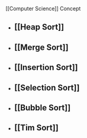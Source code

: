 [[Computer Science]] Concept

- ## [[Heap Sort]]
- ## [[Merge Sort]]
- ## [[Insertion Sort]]
- ## [[Selection Sort]]
- ## [[Bubble Sort]]
- ## [[Tim Sort]]
